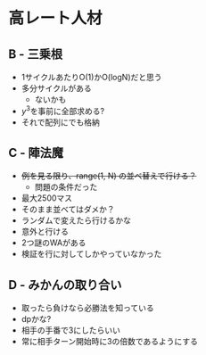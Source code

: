 # 高レート人材

## B - 三乗根
- 1サイクルあたりO(1)かO(logN)だと思う
- 多分サイクルがある
  - ないかも
- $y^3 % M$を事前に全部求める?
- それで配列にでも格納

## C - 陣法魔
- ~~例を見る限り、range(1, N) の並べ替えで行ける？~~
  - 問題の条件だった
- 最大2500マス
- そのまま並べてはダメか？
- ランダムで変えたら行けるかな
- 意外と行ける
- 2つ謎のWAがある
- 検証を行に対してしかやっていなかった  

## D - みかんの取り合い
- 取ったら負けなら必勝法を知っている
- dpかな?
- 相手の手番で3にしたらいい
- 常に相手ターン開始時に3の倍数であるようにする